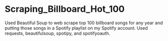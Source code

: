 # Scraping_Billboard_Hot_100
Used Beautiful Soup to web scrape top 100 billboard songs for any year and putting those songs in a Spotify playlist on my Spotify account.  Used requests, beautifulsoup, spotipy, and spotifyoauth.
